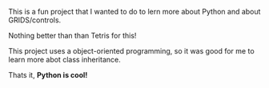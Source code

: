 This is a fun project that I wanted to do to lern more about Python and about GRIDS/controls. 

Nothing better than than Tetris for this!

This project uses a object-oriented programming, so it was good for me to learn more abot class inheritance.

Thats it, **Python is cool!**
